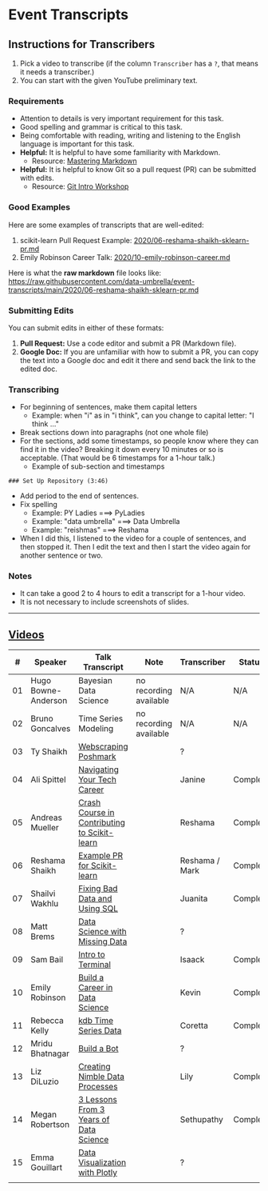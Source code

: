 # Event Transcripts

## Instructions for Transcribers

1. Pick a video to transcribe (if the column `Transcriber` has a `?`, that means it needs a transcriber.)
1. You can start with the given YouTube preliminary text.

### Requirements
- Attention to details is very important requirement for this task.
- Good spelling and grammar is critical to this task.
- Being comfortable with reading, writing and listening to the English language is important for this task.
- **Helpful:**  It is helpful to have some familiarity with Markdown. 
  - Resource:  [Mastering Markdown](https://github.com/reshamas/ds_resources/blob/master/markdown/mastering_markdown.md) 
- **Helpful:**  It is helpful to know Git so a pull request (PR) can be submitted with edits.
  - Resource:  [Git Intro Workshop](https://github.com/reshamas/git-intro-workshop)
  
### Good Examples 
Here are some examples of transcripts that are well-edited:
1.  scikit-learn Pull Request Example:  [2020/06-reshama-shaikh-sklearn-pr.md](2020/06-reshama-shaikh-sklearn-pr.md)
2.  Emily Robinson Career Talk:  [2020/10-emily-robinson-career.md](2020/10-emily-robinson-career.md)

Here is what the **raw markdown** file looks like:  
https://raw.githubusercontent.com/data-umbrella/event-transcripts/main/2020/06-reshama-shaikh-sklearn-pr.md

### Submitting Edits
You can submit edits in either of these formats:  
1. **Pull Request:** Use a code editor and submit a PR (Markdown file).  
1. **Google Doc:**  If you are unfamiliar with how to submit a PR, you can copy the text into a Google doc and edit it there and send back the link to the edited doc.

### Transcribing
- For beginning of sentences, make them capital letters
  - Example:  when "i" as in "i think", can you change to capital letter:  "I think ..."  
- Break sections down into paragraphs (not one whole file)
- For the sections, add some timestamps, so people know where they can find it in the video?  Breaking it down every 10 minutes or so is acceptable. (That would be 6 timestamps for a 1-hour talk.)   
  - Example of sub-section and timestamps
```text
### Set Up Repository (3:46)
```
- Add period to the end of sentences.  
- Fix spelling
  - Example:  PY Ladies  ===>  PyLadies
  - Example: "data umbrella" ===> Data Umbrella
  - Example: "reishmas" ===> Reshama
- When I did this, I listened to the video for a couple of sentences, and then stopped it.  Then I edit the text and then I start the video again for another sentence or two. 

### Notes
- It can take a good 2 to 4 hours to edit a transcript for a 1-hour video.  
- It is not necessary to include screenshots of slides.

---

## [Videos](https://www.youtube.com/c/DataUmbrella/videos)


| #  | Speaker             | Talk Transcript                                        | Note                   | Transcriber  | Status |
|----|---------------------|----------------------------------------------------------|------------------------|--------------|--------|
| 01 | Hugo Bowne-Anderson | Bayesian Data Science                                    | no recording available | N/A          | N/A    |
| 02 | Bruno Goncalves     | Time Series Modeling                                     | no recording available | N/A          | N/A    |
| 03 | Ty Shaikh           | [Webscraping Poshmark](2020/03-ty-shaikh-webscraping.md) |                        | ?            |        |
| 04 | Ali Spittel         | [Navigating Your Tech Career](2020/04-ali-spittel-career.md)  |                   | Janine     |    Complete    |
| 05 | Andreas Mueller     | [Crash Course in Contributing to Scikit-learn](2020/05-andreas-mueller-contributing.md) || Reshama  | Complete |
| 06 | Reshama Shaikh      | [Example PR for Scikit-learn](2020/06-reshama-shaikh-sklearn-pr.md)    |           | Reshama / Mark  | Complete |
| 07 | Shailvi Wakhlu      |  [Fixing Bad Data and Using SQL](2020/07-shailvi-wakhlu-fixing-data.md)|                        |  Juanita            |   Complete     |
| 08 | Matt Brems          |   [Data Science with Missing Data](2020/08-matt-brems-missing-data.md) |                        |  ?            |        |
| 09 | Sam Bail            | [Intro to Terminal](2020/09-sam-bail-terminal.md)                      |                        |  Isaack    |  Complete      |
| 10 | Emily Robinson      |  [Build a Career in Data Science](2020/10-emily-robinson-career.md)    |                        |  Kevin       | Complete       |
| 11 | Rebecca Kelly       |  [kdb Time Series Data](2020/11-rebecca-kelly-kdb.md)                  |                        |  Coretta   |   Complete     |
| 12 | Mridu Bhatnagar     |  [Build a Bot](2020/12-mridu-bhatnagar-bot.md)                             |                        |  ?           |        |
| 13 | Liz DiLuzio         |  [Creating Nimble Data Processes](2020/13-liz-diluzio-data-process.md)    |                        |  Lily           | Complete       |
| 14 | Megan Robertson     |  [3 Lessons From 3 Years of Data Science](2020/14-megan-robertson-career.md)|                        |  Sethupathy  |  Complete       |
| 15 | Emma Gouillart      |  [Data Visualization with Plotly](2020/15-emma-gouillart-plotly.md)              |                        |  ?       |        |
|    |                     |                                                          |                        |              |        |
